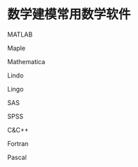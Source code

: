 # 数学建模常用数学软件

MATLAB

Maple

Mathematica   

Lindo
  
Lingo

SAS
  
SPSS   

C&C++   

Fortran   

Pascal
